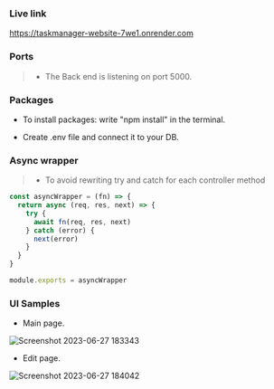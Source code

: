 ### Live link
https://taskmanager-website-7we1.onrender.com

### Ports

> -  The Back end is listening on port 5000.

### Packages

- To install packages: write "npm install" in the terminal.

- Create .env file and connect it to your DB.
  
### Async wrapper 
> -  To avoid rewriting try and catch for each controller method

```javascript
const asyncWrapper = (fn) => {
  return async (req, res, next) => {
    try {
      await fn(req, res, next)
    } catch (error) {
      next(error)
    }
  }
}

module.exports = asyncWrapper

```

### UI Samples

- Main page.

![Screenshot 2023-06-27 183343](https://github.com/HakimMohamed/TaskManager-Website/assets/70428788/20d38bb9-3bda-4771-b403-681856846537)

- Edit page.

![Screenshot 2023-06-27 184042](https://github.com/HakimMohamed/TaskManager-Website/assets/70428788/fb248cd0-6b62-4303-9e5a-29ad658243d0)


